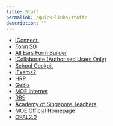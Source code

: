 ```yaml
---
title: Staff
permalink: /quick-links/staff/
description: ""
---
```

<ul>
<li><a href="https://icon.moe.edu.sg/" target="_blank" rel="noopener">iConnect&nbsp;</a></li>
<li><a href="https://form.gov.sg/#!/" target="">Form SG</a></li>
<li><a href="https://forms.moe.edu.sg/" target="">All Ears Form Builder</a></li>
<li><a href="https://icollaborate.moe.gov.sg/myitb/projects/ITD%20School%20Collaboration/Forms/AllItems.aspx" target="">iCollaborate (Authorised Users Only)</a></li>
<li><a href="https://schoolcockpit.moe.gov.sg/" target="_blank" rel="noopener">School Cockpit</a></li>
<li><a href="https://iexams.seab.gov.sg/login" target="_blank" rel="noopener">iExams2</a></li>
<li><a href="https://www.hrp.gov.sg/hrp/#/" target="_blank" rel="noopener">HRP</a></li>
<li><a href="https://intranet.gebiz.gov.sg/" target="">GeBiz</a></li>
<li><a href="http://www.moe.gov.sg/" target="_blank" rel="noopener">MOE Internet</a></li>
<li><a href="https://rbs.avero-tech.com/login.html" target="_blank" rel="noopener">RBS</a></li>
<li><a href="http://www.academyofsingaporeteachers.moe.gov.sg/" target="_blank" rel="noopener">Academy of Singapore Teachers</a></li>
<li><a href="http://intranet.moe.gov.sg/" target="_blank" rel="noopener">MOE Official Homepage</a></li>
<li><a href="https://idm.opal2.moe.edu.sg/" target="_blank" rel="noopener">OPAL2.0</a></li>
</ul>
